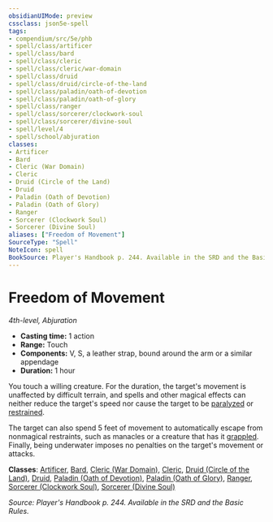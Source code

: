 ```yaml
---
obsidianUIMode: preview
cssclass: json5e-spell
tags:
- compendium/src/5e/phb
- spell/class/artificer
- spell/class/bard
- spell/class/cleric
- spell/class/cleric/war-domain
- spell/class/druid
- spell/class/druid/circle-of-the-land
- spell/class/paladin/oath-of-devotion
- spell/class/paladin/oath-of-glory
- spell/class/ranger
- spell/class/sorcerer/clockwork-soul
- spell/class/sorcerer/divine-soul
- spell/level/4
- spell/school/abjuration
classes:
- Artificer
- Bard
- Cleric (War Domain)
- Cleric
- Druid (Circle of the Land)
- Druid
- Paladin (Oath of Devotion)
- Paladin (Oath of Glory)
- Ranger
- Sorcerer (Clockwork Soul)
- Sorcerer (Divine Soul)
aliases: ["Freedom of Movement"]
SourceType: "Spell"
NoteIcon: spell
BookSource: Player's Handbook p. 244. Available in the SRD and the Basic Rules.
---
```

# Freedom of Movement
*4th-level, Abjuration*  

- **Casting time:** 1 action
- **Range:** Touch
- **Components:** V, S, a leather strap, bound around the arm or a similar appendage
- **Duration:** 1 hour

You touch a willing creature. For the duration, the target's movement is unaffected by difficult terrain, and spells and other magical effects can neither reduce the target's speed nor cause the target to be [paralyzed](/2-Mechanics/CLI/rules/conditions.md#paralyzed) or [restrained](/2-Mechanics/CLI/rules/conditions.md#restrained).

The target can also spend 5 feet of movement to automatically escape from nonmagical restraints, such as manacles or a creature that has it [grappled](/2-Mechanics/CLI/rules/conditions.md#grappled). Finally, being underwater imposes no penalties on the target's movement or attacks.

**Classes**: [Artificer](/2-Mechanics/CLI/classes/artificer-tce.md), [Bard](/2-Mechanics/CLI/classes/bard.md), [Cleric (War Domain)](/2-Mechanics/CLI/classes/cleric-war-domain.md), [Cleric](/2-Mechanics/CLI/classes/cleric.md), [Druid (Circle of the Land)](/2-Mechanics/CLI/classes/druid-circle-of-the-land.md), [Druid](/2-Mechanics/CLI/classes/druid.md), [Paladin (Oath of Devotion)](/2-Mechanics/CLI/classes/paladin-oath-of-devotion.md), [Paladin (Oath of Glory)](/2-Mechanics/CLI/classes/paladin-oath-of-glory-tce.md), [Ranger](/2-Mechanics/CLI/classes/ranger.md), [Sorcerer (Clockwork Soul)](/2-Mechanics/CLI/classes/sorcerer-clockwork-soul-tce.md), [Sorcerer (Divine Soul)](/2-Mechanics/CLI/classes/sorcerer-divine-soul-xge.md)

*Source: Player's Handbook p. 244. Available in the SRD and the Basic Rules.*